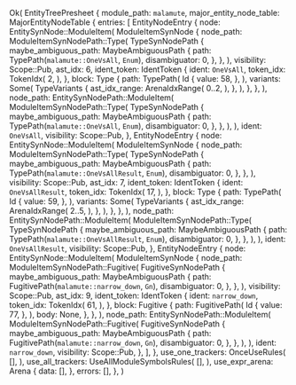 Ok(
    EntityTreePresheet {
        module_path: `malamute`,
        major_entity_node_table: MajorEntityNodeTable {
            entries: [
                EntityNodeEntry {
                    node: EntitySynNode::ModuleItem(
                        ModuleItemSynNode {
                            node_path: ModuleItemSynNodePath::Type(
                                TypeSynNodePath {
                                    maybe_ambiguous_path: MaybeAmbiguousPath {
                                        path: TypePath(`malamute::OneVsAll`, `Enum`),
                                        disambiguator: 0,
                                    },
                                },
                            ),
                            visibility: Scope::Pub,
                            ast_idx: 6,
                            ident_token: IdentToken {
                                ident: `OneVsAll`,
                                token_idx: TokenIdx(
                                    2,
                                ),
                            },
                            block: Type {
                                path: TypePath(
                                    Id {
                                        value: 58,
                                    },
                                ),
                                variants: Some(
                                    TypeVariants {
                                        ast_idx_range: ArenaIdxRange(
                                            0..2,
                                        ),
                                    },
                                ),
                            },
                        },
                    ),
                    node_path: EntitySynNodePath::ModuleItem(
                        ModuleItemSynNodePath::Type(
                            TypeSynNodePath {
                                maybe_ambiguous_path: MaybeAmbiguousPath {
                                    path: TypePath(`malamute::OneVsAll`, `Enum`),
                                    disambiguator: 0,
                                },
                            },
                        ),
                    ),
                    ident: `OneVsAll`,
                    visibility: Scope::Pub,
                },
                EntityNodeEntry {
                    node: EntitySynNode::ModuleItem(
                        ModuleItemSynNode {
                            node_path: ModuleItemSynNodePath::Type(
                                TypeSynNodePath {
                                    maybe_ambiguous_path: MaybeAmbiguousPath {
                                        path: TypePath(`malamute::OneVsAllResult`, `Enum`),
                                        disambiguator: 0,
                                    },
                                },
                            ),
                            visibility: Scope::Pub,
                            ast_idx: 7,
                            ident_token: IdentToken {
                                ident: `OneVsAllResult`,
                                token_idx: TokenIdx(
                                    17,
                                ),
                            },
                            block: Type {
                                path: TypePath(
                                    Id {
                                        value: 59,
                                    },
                                ),
                                variants: Some(
                                    TypeVariants {
                                        ast_idx_range: ArenaIdxRange(
                                            2..5,
                                        ),
                                    },
                                ),
                            },
                        },
                    ),
                    node_path: EntitySynNodePath::ModuleItem(
                        ModuleItemSynNodePath::Type(
                            TypeSynNodePath {
                                maybe_ambiguous_path: MaybeAmbiguousPath {
                                    path: TypePath(`malamute::OneVsAllResult`, `Enum`),
                                    disambiguator: 0,
                                },
                            },
                        ),
                    ),
                    ident: `OneVsAllResult`,
                    visibility: Scope::Pub,
                },
                EntityNodeEntry {
                    node: EntitySynNode::ModuleItem(
                        ModuleItemSynNode {
                            node_path: ModuleItemSynNodePath::Fugitive(
                                FugitiveSynNodePath {
                                    maybe_ambiguous_path: MaybeAmbiguousPath {
                                        path: FugitivePath(`malamute::narrow_down`, `Gn`),
                                        disambiguator: 0,
                                    },
                                },
                            ),
                            visibility: Scope::Pub,
                            ast_idx: 9,
                            ident_token: IdentToken {
                                ident: `narrow_down`,
                                token_idx: TokenIdx(
                                    61,
                                ),
                            },
                            block: Fugitive {
                                path: FugitivePath(
                                    Id {
                                        value: 77,
                                    },
                                ),
                                body: None,
                            },
                        },
                    ),
                    node_path: EntitySynNodePath::ModuleItem(
                        ModuleItemSynNodePath::Fugitive(
                            FugitiveSynNodePath {
                                maybe_ambiguous_path: MaybeAmbiguousPath {
                                    path: FugitivePath(`malamute::narrow_down`, `Gn`),
                                    disambiguator: 0,
                                },
                            },
                        ),
                    ),
                    ident: `narrow_down`,
                    visibility: Scope::Pub,
                },
            ],
        },
        use_one_trackers: OnceUseRules(
            [],
        ),
        use_all_trackers: UseAllModuleSymbolsRules(
            [],
        ),
        use_expr_arena: Arena {
            data: [],
        },
        errors: [],
    },
)
